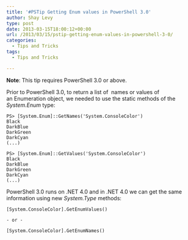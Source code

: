 ```yaml
---
title: '#PSTip Getting Enum values in PowerShell 3.0'
author: Shay Levy
type: post
date: 2013-03-15T18:00:12+00:00
url: /2013/03/15/pstip-getting-enum-values-in-powershell-3-0/
categories:
  - Tips and Tricks
tags:
  - Tips and Tricks

---
```

**Note**: This tip requires PowerShell 3.0 or above.

Prior to PowerShell 3.0, to return a list of  names or values of an Enumeration object, we needed to use the static methods of the _System.Enum_ type:

```
PS> [System.Enum]::GetNames('System.ConsoleColor')
Black
DarkBlue
DarkGreen
DarkCyan
(...)

PS> [System.Enum]::GetValues('System.ConsoleColor')
Black
DarkBlue
DarkGreen
DarkCyan
(...)
```

PowerShell 3.0 runs on .NET 4.0 and in .NET 4.0 we can get the same information using new _System.Type_ methods:

```
[System.ConsoleColor].GetEnumValues()

- or -

[System.ConsoleColor].GetEnumNames()
```

